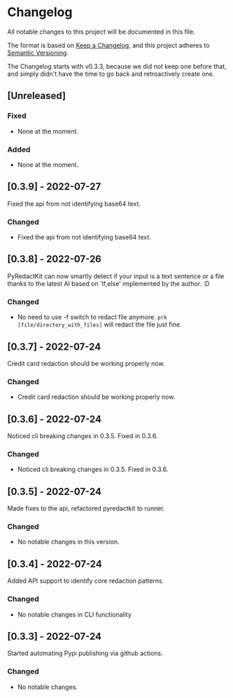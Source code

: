 # Changelog

All notable changes to this project will be documented in this file.

The format is based on [Keep a Changelog](https://keepachangelog.com/en/1.0.0/),
and this project adheres to [Semantic Versioning](https://semver.org/spec/v2.0.0.html).

The Changelog starts with v0.3.3, because we did not keep one before that,
and simply didn't have the time to go back and retroactively create one.

## [Unreleased]

### Fixed

- None at the moment.

### Added

- None at the moment.

## [0.3.9] - 2022-07-27

Fixed the api from not identifying base64 text.

### Changed

- Fixed the api from not identifying base64 text.

## [0.3.8] - 2022-07-26

PyRedactKit can now smartly detect if your input is a text sentence or a file thanks to the latest AI based on 'If,else' implemented by the author. :D

### Changed

- No need to use -f switch to redact file anymore. `prk [file/directory_with_files]` will redact the file just fine.

## [0.3.7] - 2022-07-24

Credit card redaction should be working properly now.

### Changed

- Credit card redaction should be working properly now.

## [0.3.6] - 2022-07-24

Noticed cli breaking changes in 0.3.5. Fixed in 0.3.6.

### Changed

- Noticed cli breaking changes in 0.3.5. Fixed in 0.3.6.

## [0.3.5] - 2022-07-24

Made fixes to the api, refactored pyredactkit to runner.

### Changed

- No notable changes in this version.

## [0.3.4] - 2022-07-24

Added API support to identify core redaction patterns.

### Changed

- No notable changes in CLI functionality

## [0.3.3] - 2022-07-24

Started automating Pypi publishing via github actions.

### Changed

- No notable changes.
